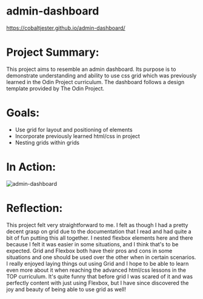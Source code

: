 # admin-dashboard
https://cobaltjester.github.io/admin-dashboard/
# Project Summary:
This project aims to resemble an admin dashboard. Its purpose is to demonstrate understanding and ability to use css grid which was previously learned in the Odin Project curriculum. The dashboard follows a design template provided by The Odin Project. 
# Goals:
* Use grid for layout and positioning of elements
* Incorporate previously learned html/css in project
* Nesting grids within grids
# In Action: 
![admin-dashboard](https://user-images.githubusercontent.com/106215095/233823442-a29047fd-092b-4d7e-8a50-655c445cc832.png)
# Reflection:
This project felt very straightforward to me. I felt as though I had a pretty decent grasp on grid due to the documentation that I read and had quite a bit of fun putting this all together. I nested flexbox elements here and there because I felt it was easier in some situations, and I think that's to be expected. Grid and Flexbox both have their pros and cons in some situations and one should be used over the other when in certain scenarios. I really enjoyed laying things out using Grid and I hope to be able to learn even more about it when reaching the advanced html/css lessons in the TOP curriculum. It's quite funny that before grid I was scared of it and was perfectly content with just using Flexbox, but I have since discovered the joy and beauty of being able to use grid as well! 
